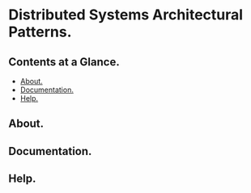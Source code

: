 # Distributed Systems Architectural Patterns.





## Contents at a Glance.
* [About.](#about)
* [Documentation.](#documentation)
* [Help.](#help)





## About.





## Documentation.





## Help.
